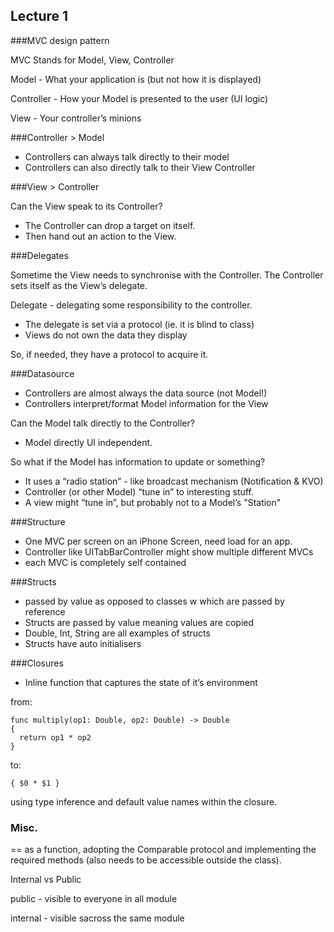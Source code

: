 ## Lecture 1

###MVC design pattern

MVC Stands for Model, View, Controller

Model - What your application is (but not how it is displayed)

Controller - How your Model is presented to the user (UI logic)

View - Your controller’s minions

###Controller > Model

- Controllers can always talk directly to their model
- Controllers can also directly talk to their View Controller

###View > Controller

Can the View speak to its Controller?

- The Controller can drop a target on itself.
- Then hand out an action to the View.


###Delegates

Sometime the View needs to synchronise with the Controller. The Controller sets itself as the View’s delegate.

Delegate - delegating some responsibility to the controller.

- The delegate is set via a protocol (ie. it is blind to class)
- Views do not own the data they display

So, if needed, they have a protocol to acquire it.

###Datasource
- Controllers are almost always the data source (not Model!)
- Controllers interpret/format Model information for the View

Can the Model talk directly to the Controller?

- Model directly UI independent.

So what if the Model has information to update or something?

- It uses a “radio station” - like broadcast mechanism (Notification & KVO)
- Controller (or other Model) “tune in” to interesting stuff.
- A view might “tune in”, but probably not to a Model’s "Station"

###Structure

- One MVC per screen on an iPhone Screen, need load for an app.
- Controller like UITabBarController might show multiple different MVCs
- each MVC is completely self contained

###Structs
- passed by value as opposed to classes w which are passed by reference
- Structs are passed by value meaning values are copied
- Double, Int, String are all examples of structs
- Structs have auto initialisers

###Closures
- Inline function that captures the state of it’s environment

from:

```
func multiply(op1: Double, op2: Double) -> Double
{
  return op1 * op2
}
```

to:

```
{ $0 * $1 }
```

using type inference and default value names within the closure.

### Misc.

== as a function, adopting the Comparable protocol and implementing the required methods (also needs to be accessible outside the class).


Internal vs Public

public - visible to everyone in all module

internal - visible sacross the same module

